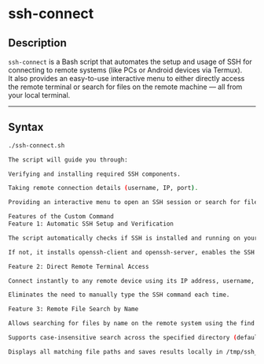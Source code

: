 # ssh-connect

## Description
`ssh-connect` is a Bash script that automates the setup and usage of SSH for connecting to remote systems (like PCs or Android devices via Termux).  
It also provides an easy-to-use interactive menu to either directly access the remote terminal or search for files on the remote machine — all from your local terminal.

---

## Syntax
```bash
./ssh-connect.sh

The script will guide you through:

Verifying and installing required SSH components.

Taking remote connection details (username, IP, port).

Providing an interactive menu to open an SSH session or search for files on the remote system.

Features of the Custom Command
Feature 1: Automatic SSH Setup and Verification

The script automatically checks if SSH is installed and running on your system.

If not, it installs openssh-client and openssh-server, enables the SSH service, and ensures readiness for remote connections.

Feature 2: Direct Remote Terminal Access

Connect instantly to any remote device using its IP address, username, and SSH port (e.g., 22 for PC, 8022 for Android Termux).

Eliminates the need to manually type the SSH command each time.

Feature 3: Remote File Search by Name

Allows searching for files by name on the remote system using the find command.

Supports case-insensitive search across the specified directory (defaults to /home/<user> if left blank).

Displays all matching file paths and saves results locally in /tmp/ssh_search_results.txt.